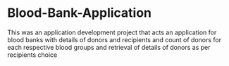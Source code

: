 # Blood-Bank-Application
This was an application development project that acts an application for blood banks with details of donors and recipients and count of donors for each respective blood groups and retrieval of details of donors as per recipients choice 

